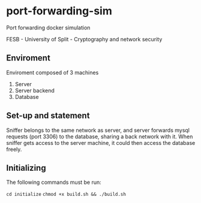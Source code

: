 # port-forwarding-sim
Port forwarding docker simulation 

FESB - University of Split - Cryptography and network security


## Enviroment

Enviroment composed of 3 machines
  1. Server 
  2. Server backend
  3. Database

## Set-up and statement

Sniffer belongs to the same network as server, and server forwards mysql requests (port 3306) to the database, sharing a back network with it.
When sniffer gets access to the server machine, it could then access the database freely.

## Initializing

The following commands must be run:

```cd initialize```
```chmod +x build.sh && ./build.sh```
